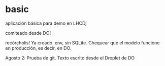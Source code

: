 # basic
aplicación básica para demo en LHCDj

comiteado desde DO!

recórcholis! Ya creado .env, sin SQLite. Chequear que el modelo funcione en producción,
es decir, en DO.

Agosto 2: Prueba de git. Texto escrito desde el Droplet de DO

